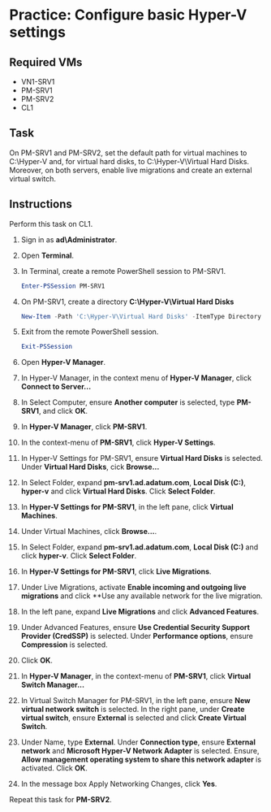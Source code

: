 # Practice: Configure basic Hyper-V settings

## Required VMs

* VN1-SRV1
* PM-SRV1
* PM-SRV2
* CL1

## Task

On PM-SRV1 and PM-SRV2, set the default path for virtual machines to C:\\Hyper-V and, for virtual hard disks, to C:\\Hyper-V\\Virtual Hard Disks. Moreover, on both servers, enable live migrations and create an external virtual switch.

## Instructions

Perform this task on CL1.

1. Sign in as **ad\Administrator**.
1. Open **Terminal**.
1. In Terminal, create a remote PowerShell session to PM-SRV1.

    ````powershell
    Enter-PSSession PM-SRV1
    ````

1. On PM-SRV1, create a directory **C:\\Hyper-V\\Virtual Hard Disks**

    ````powershell
    New-Item -Path 'C:\Hyper-V\Virtual Hard Disks' -ItemType Directory
    ````

1. Exit from the remote PowerShell session.

    ````powershell
    Exit-PSSession
    ````

1. Open **Hyper-V Manager**.
1. In Hyper-V Manager, in the context menu of **Hyper-V Manager**, click **Connect to Server...**
1. In Select Computer, ensure **Another computer** is selected, type **PM-SRV1**, and click **OK**.
1. In **Hyper-V Manager**, click **PM-SRV1**.
1. In the context-menu of **PM-SRV1**, click **Hyper-V Settings**.
1. In Hyper-V Settings for PM-SRV1, ensure **Virtual Hard Disks** is selected. Under **Virtual Hard Disks**, cick **Browse...**
1. In Select Folder, expand **pm-srv1.ad.adatum.com**, **Local Disk (C:)**, **hyper-v** and click **Virtual Hard Disks**. Click **Select Folder**.
1. In **Hyper-V Settings for PM-SRV1**, in the left pane, click **Virtual Machines**.
1. Under Virtual Machines, click **Browse...**.
1. In Select Folder, expand **pm-srv1.ad.adatum.com**, **Local Disk (C:)** and click **hyper-v**. Click **Select Folder**.
1. In **Hyper-V Settings for PM-SRV1**, click **Live Migrations**.
1. Under Live Migrations, activate **Enable incoming and outgoing live migrations** and click **Use any available network for the live migration.
1. In the left pane, expand **Live Migrations** and click **Advanced Features**.
1. Under Advanced Features, ensure **Use Credential Security Support Provider (CredSSP)** is selected. Under **Performance options**, ensure **Compression** is selected.
1. Click **OK**.
1. In **Hyper-V Manager**, in the context-menu of **PM-SRV1**, click **Virtual Switch Manager...**
1. In Virtual Switch Manager for PM-SRV1, in the left pane, ensure **New virtual network switch** is selected. In the right pane, under **Create virtual switch**, ensure **External** is selected and click **Create Virtual Switch**.
1. Under Name, type **External**. Under **Connection type**, ensure **External network** and **Microsoft Hyper-V Network Adapter** is selected. Ensure, **Allow management operating system to share this network adapter** is activated. Click **OK**.
1. In the message box Apply Networking Changes, click **Yes**.

Repeat this task for **PM-SRV2**.
